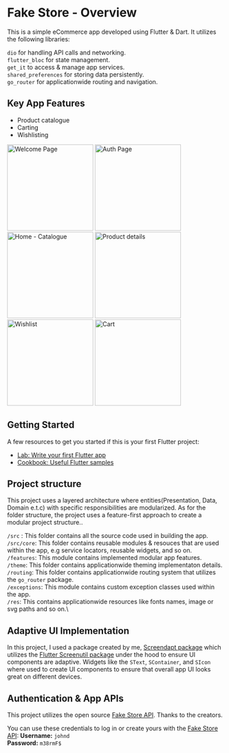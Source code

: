 # Fake Store - Overview

This is a simple eCommerce app developed using Flutter & Dart. It utilizes the following libraries:

`dio` for handling API calls and networking.\
`flutter_bloc` for state management.\
`get_it` to access & manage app services.\
`shared_preferences` for storing data persistently.\
`go_router` for applicationwide routing and navigation.

## Key App Features

- Product catalogue
- Carting
- Wishlisting

<img width="200" alt="Welcome Page" src="https://github.com/user-attachments/assets/9ee34999-d105-4746-be7f-aa8ca305b20d"> <img width="200" alt="Auth Page" src="https://github.com/user-attachments/assets/640d810d-3164-4ddf-9f0f-b3ac1c873a5a"> <img width="200" alt="Home - Catalogue" src="https://github.com/user-attachments/assets/31ec7ec9-79c9-4dc7-ba9c-d8b09a322a29"> <img width="200" alt="Product details" src="https://github.com/user-attachments/assets/d348dd72-da0e-4e5a-8c74-3054a19eea1b"> <img width="200" alt="Wishlist" src="https://github.com/user-attachments/assets/c6068681-e019-41c3-9714-82d94666a7a3"> <img width="200" alt="Cart" src="https://github.com/user-attachments/assets/4aae4ef9-cb85-4623-b5c9-17648b4c5b60">

## Getting Started

A few resources to get you started if this is your first Flutter project:

- [Lab: Write your first Flutter app](https://docs.flutter.dev/get-started/codelab)
- [Cookbook: Useful Flutter samples](https://docs.flutter.dev/cookbook)

## Project structure

This project uses a layered architecture where entities(Presentation, Data, Domain e.t.c) with specific responsibilities are modularized. As for the folder structure, the project uses a feature-first approach to create a modular project structure..

`/src` : This folder contains all the source code used in building the app.\
`/src/core`: This folder contains reusable modules & resouces that are used within the app, e.g service locators, reusable widgets, and so on.\
`/features`: This module contains implemented modular app features.\
`/theme`: This folder contains applicationwide theming implementaton details.
`/routing`: This folder contains applicationwide routing system that utilizes the `go_router` package.\
`/exceptions`: This module contains custom exception classes used within the app.\
`/res`: This contains applicationwide resources like fonts names, image or svg paths and so on.\

## Adaptive UI Implementation

In this project, I used a package created by me, [Screendapt package](https://github.com/Kodrillar/screendapt) which utilizes the [Flutter Screenutil package](https://pub.dev/packages/flutter_screenutil) under the hood to ensure UI components are adaptive. Widgets like the `SText`, `SContainer`, and `SIcon` where used to create UI components to ensure that overall app UI looks great on different devices.

## Authentication & App APIs

This project utilizes the open source [Fake Store API](https://fakestoreapi.com/). Thanks to the creators.

You can use these credentials to log in or create yours with the [Fake Store API](https://fakestoreapi.com/docs):
**Username:** `johnd`\
**Password:** `m38rmF$`
